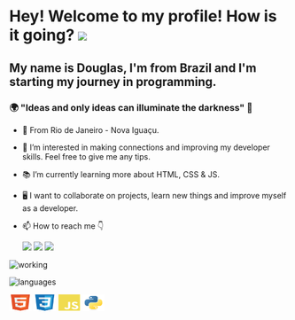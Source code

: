 # Hey! Welcome to my profile! How is it going? <img src="https://raw.githubusercontent.com/MartinHeinz/MartinHeinz/master/wave.gif" width="30px">

## My name is Douglas, I'm from Brazil and I'm starting my journey in programming.  
### 🌍 "Ideas and only ideas can illuminate the darkness" 🧠
- 📍 From Rio de Janeiro - Nova Iguaçu.
- 👀 I’m interested in making connections and improving my developer skills. Feel free to give me any tips.
- 📚 I’m currently learning more about HTML, CSS & JS.
- 🖥️ I want to collaborate on projects, learn new things and improve myself as a developer.
- 📫 How to reach me 👇

   <a href="https://www.instagram.com/dg.oliveira96/" target="_blank"><img src="https://img.shields.io/badge/-Instagram-%23E4405F?style=for-the-badge&logo=instagram&logoColor=white" target="_blank"></a> 
  <a href = "mailto:douglasdeoliveiradd@gmail.com"><img src="https://img.shields.io/badge/-Gmail-%23333?style=for-the-badge&logo=gmail&logoColor=white" target="_blank"></a>
  <a href="https://www.linkedin.com/in/douglas-de-oliveira-henrique-9b2b31176/" target="_blank"><img src="https://img.shields.io/badge/-LinkedIn-%230077B5?style=for-the-badge&logo=linkedin&logoColor=white" target="_blank"></a>   
  
![working](https://user-images.githubusercontent.com/79033956/113070859-ec92ce80-9199-11eb-95f3-ffa5aebf4cf1.gif)

![languages](https://github-readme-stats.vercel.app/api/top-langs/?username=douglasoliveira96&hide=scss&layout=compact&theme=tokyonight)
<div style="display: inline_block">
  <img align="center" alt="Douglas-HTML" height="30" width="40" src="https://raw.githubusercontent.com/devicons/devicon/master/icons/html5/html5-original.svg">
  <img align="center" alt="Douglas-CSS" height="30" width="40" src="https://raw.githubusercontent.com/devicons/devicon/master/icons/css3/css3-original.svg">   
  <img align="center" alt="Douglas-Js" height="30" width="40" src="https://raw.githubusercontent.com/devicons/devicon/master/icons/javascript/javascript-plain.svg">
  <img align="center" alt="Douglas-Python" height="30" width="40" src="https://raw.githubusercontent.com/devicons/devicon/master/icons/python/python-original.svg">
</div>
